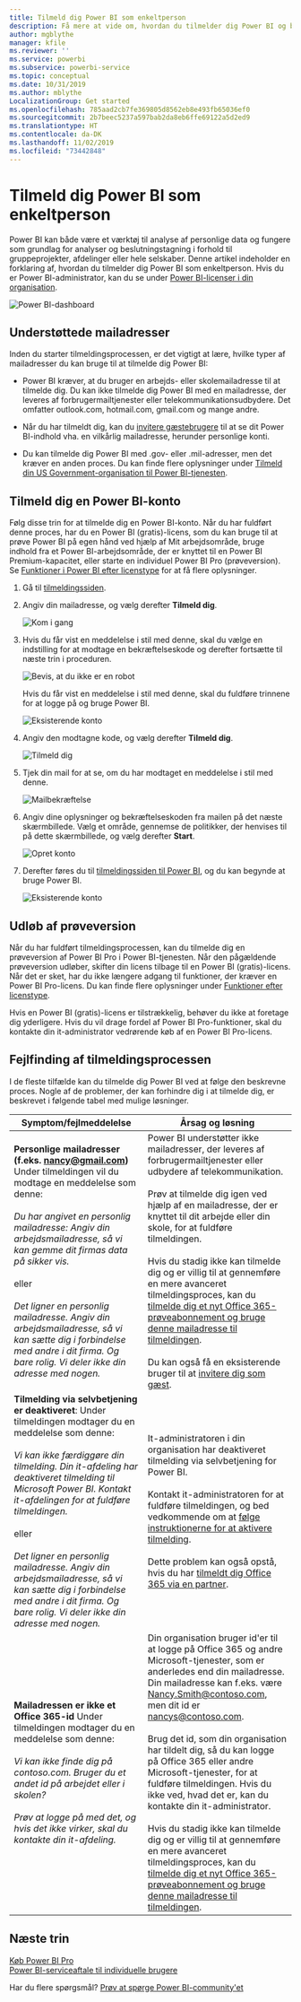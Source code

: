 ```yaml
---
title: Tilmeld dig Power BI som enkeltperson
description: Få mere at vide om, hvordan du tilmelder dig Power BI og begynder at bruge det til at analysere data og til dine visualiseringsbehov.
author: mgblythe
manager: kfile
ms.reviewer: ''
ms.service: powerbi
ms.subservice: powerbi-service
ms.topic: conceptual
ms.date: 10/31/2019
ms.author: mblythe
LocalizationGroup: Get started
ms.openlocfilehash: 785aad2cb7fe369805d8562eb8e493fb65036ef0
ms.sourcegitcommit: 2b7beec5237a597bab2da8eb6ffe69122a5d2ed9
ms.translationtype: HT
ms.contentlocale: da-DK
ms.lasthandoff: 11/02/2019
ms.locfileid: "73442848"
---
```

# <a name="sign-up-for-power-bi-as-an-individual"></a>Tilmeld dig Power BI som enkeltperson

Power BI kan både være et værktøj til analyse af personlige data og fungere som grundlag for analyser og beslutningstagning i forhold til gruppeprojekter, afdelinger eller hele selskaber. Denne artikel indeholder en forklaring af, hvordan du tilmelder dig Power BI som enkeltperson. Hvis du er Power BI-administrator, kan du se under [Power BI-licenser i din organisation](service-admin-licensing-organization.md).

![Power BI-dashboard](media/service-self-service-signup-for-power-bi/dashboard.png)

## <a name="supported-email-addresses"></a>Understøttede mailadresser

Inden du starter tilmeldingsprocessen, er det vigtigt at lære, hvilke typer af mailadresser du kan bruge til at tilmelde dig Power BI:

* Power BI kræver, at du bruger en arbejds- eller skolemailadresse til at tilmelde dig. Du kan ikke tilmelde dig Power BI med en mailadresse, der leveres af forbrugermailtjenester eller telekommunikationsudbydere. Det omfatter outlook.com, hotmail.com, gmail.com og mange andre.

* Når du har tilmeldt dig, kan du [invitere gæstebrugere](https://docs.microsoft.com/azure/active-directory/active-directory-b2b-what-is-azure-ad-b2b) til at se dit Power BI-indhold vha. en vilkårlig mailadresse, herunder personlige konti.

* Du kan tilmelde dig Power BI med .gov- eller .mil-adresser, men det kræver en anden proces. Du kan finde flere oplysninger under [Tilmeld din US Government-organisation til Power BI-tjenesten](service-govus-signup.md).

## <a name="sign-up-for-a-power-bi-account"></a>Tilmeld dig en Power BI-konto

Følg disse trin for at tilmelde dig en Power BI-konto. Når du har fuldført denne proces, har du en Power BI (gratis)-licens, som du kan bruge til at prøve Power BI på egen hånd ved hjælp af Mit arbejdsområde, bruge indhold fra et Power BI-arbejdsområde, der er knyttet til en Power BI Premium-kapacitet, eller starte en individuel Power BI Pro (prøveversion). Se [Funktioner i Power BI efter licenstype](service-features-license-type.md) for at få flere oplysninger. 

1. Gå til [tilmeldingssiden](https://signup.microsoft.com/signup?sku=a403ebcc-fae0-4ca2-8c8c-7a907fd6c235).

1. Angiv din mailadresse, og vælg derefter **Tilmeld dig**.

    ![Kom i gang](media/service-self-service-signup-for-power-bi/get-started.png)

1. Hvis du får vist en meddelelse i stil med denne, skal du vælge en indstilling for at modtage en bekræftelseskode og derefter fortsætte til næste trin i proceduren.

    ![Bevis, at du ikke er en robot](media/service-self-service-signup-for-power-bi/prove-robot.png)

    Hvis du får vist en meddelelse i stil med denne, skal du fuldføre trinnene for at logge på og bruge Power BI.

    ![Eksisterende konto](media/service-self-service-signup-for-power-bi/existing-account.png)

1. Angiv den modtagne kode, og vælg derefter **Tilmeld dig**.

    ![Tilmeld dig](media/service-self-service-signup-for-power-bi/sign-up.png)

1. Tjek din mail for at se, om du har modtaget en meddelelse i stil med denne.

    ![Mailbekræftelse](media/service-self-service-signup-for-power-bi/email-verification.png)

1. Angiv dine oplysninger og bekræftelseskoden fra mailen på det næste skærmbillede. Vælg et område, gennemse de politikker, der henvises til på dette skærmbillede, og vælg derefter **Start**.

    ![Opret konto](media/service-self-service-signup-for-power-bi/create-account.png)

1. Derefter føres du til [tilmeldingssiden til Power BI](https://powerbi.microsoft.com/landing/signin/), og du kan begynde at bruge Power BI.

    ![Eksisterende konto](media/service-self-service-signup-for-power-bi/welcome-screen.png)

## <a name="trial-expiration"></a>Udløb af prøveversion

Når du har fuldført tilmeldingsprocessen, kan du tilmelde dig en prøveversion af Power BI Pro i Power BI-tjenesten. Når den pågældende prøveversion udløber, skifter din licens tilbage til en Power BI (gratis)-licens. Når det er sket, har du ikke længere adgang til funktioner, der kræver en Power BI Pro-licens. Du kan finde flere oplysninger under [Funktioner efter licenstype](service-features-license-type.md).

Hvis en Power BI (gratis)-licens er tilstrækkelig, behøver du ikke at foretage dig yderligere. Hvis du vil drage fordel af Power BI Pro-funktioner, skal du kontakte din it-administrator vedrørende køb af en Power BI Pro-licens.

## <a name="troubleshooting-the-sign-up-process"></a>Fejlfinding af tilmeldingsprocessen

I de fleste tilfælde kan du tilmelde dig Power BI ved at følge den beskrevne proces. Nogle af de problemer, der kan forhindre dig i at tilmelde dig, er beskrevet i følgende tabel med mulige løsninger.

| Symptom/fejlmeddelelse | Årsag og løsning |
| ----------------------- | -------------------- |
| <strong>Personlige mailadresser (f.eks. nancy@gmail.com)</strong> Under tilmeldingen vil du modtage en meddelelse som denne: <br /><br /> *Du har angivet en personlig mailadresse: Angiv din arbejdsmailadresse, så vi kan gemme dit firmas data på sikker vis.* <br /><br /> eller <br /><br /> *Det ligner en personlig mailadresse. Angiv din arbejdsmailadresse, så vi kan sætte dig i forbindelse med andre i dit firma. Og bare rolig. Vi deler ikke din adresse med nogen.* | Power BI understøtter ikke mailadresser, der leveres af forbrugermailtjenester eller udbydere af telekommunikation. <br /><br /> Prøv at tilmelde dig igen ved hjælp af en mailadresse, der er knyttet til dit arbejde eller din skole, for at fuldføre tilmeldingen. <br /><br /> Hvis du stadig ikke kan tilmelde dig og er villig til at gennemføre en mere avanceret tilmeldingsproces, kan du [tilmelde dig et nyt Office 365-prøveabonnement og bruge denne mailadresse til tilmeldingen](service-admin-signing-up-for-power-bi-with-a-new-office-365-trial.md). <br /><br /> Du kan også få en eksisterende bruger til at [invitere dig som gæst](service-admin-azure-ad-b2b.md). |
| **Tilmelding via selvbetjening er deaktiveret**: Under tilmeldingen modtager du en meddelelse som denne: <br /><br /> *Vi kan ikke færdiggøre din tilmelding. Din it-afdeling har deaktiveret tilmelding til Microsoft Power BI. Kontakt it-afdelingen for at fuldføre tilmeldingen.* <br /><br /> eller <br /><br /> *Det ligner en personlig mailadresse. Angiv din arbejdsmailadresse, så vi kan sætte dig i forbindelse med andre i dit firma. Og bare rolig. Vi deler ikke din adresse med nogen.* | It-administratoren i din organisation har deaktiveret tilmelding via selvbetjening for Power BI. <br /><br /> Kontakt it-administratoren for at fuldføre tilmeldingen, og bed vedkommende om at [følge instruktionerne for at aktivere tilmelding](service-admin-licensing-organization.md#enable-or-disable-individual-user-sign-up-in-azure-active-directory). <br/><br/> Dette problem kan også opstå, hvis du har [tilmeldt dig Office 365 via en partner](service-admin-syndication-partner.md). |
| **Mailadressen er ikke et Office 365-id** Under tilmeldingen modtager du en meddelelse som denne: <br /><br /> *Vi kan ikke finde dig på contoso.com.  Bruger du et andet id på arbejdet eller i skolen? <br /><br />Prøv at logge på med det, og hvis det ikke virker, skal du kontakte din it-afdeling.* | Din organisation bruger id'er til at logge på Office 365 og andre Microsoft-tjenester, som er anderledes end din mailadresse.  Din mailadresse kan f.eks. være Nancy.Smith@contoso.com, men dit id er nancys@contoso.com. <br /><br /> Brug det id, som din organisation har tildelt dig, så du kan logge på Office 365 eller andre Microsoft-tjenester, for at fuldføre tilmeldingen.  Hvis du ikke ved, hvad det er, kan du kontakte din it-administrator. <br /><br /> Hvis du stadig ikke kan tilmelde dig og er villig til at gennemføre en mere avanceret tilmeldingsproces, kan du [tilmelde dig et nyt Office 365-prøveabonnement og bruge denne mailadresse til tilmeldingen](service-admin-signing-up-for-power-bi-with-a-new-office-365-trial.md). |

## <a name="next-steps"></a>Næste trin

[Køb Power BI Pro](service-admin-purchasing-power-bi-pro.md)  
[Power BI-serviceaftale til individuelle brugere](https://powerbi.microsoft.com/terms-of-service/)  

Har du flere spørgsmål? [Prøv at spørge Power BI-community'et](http://community.powerbi.com/)
